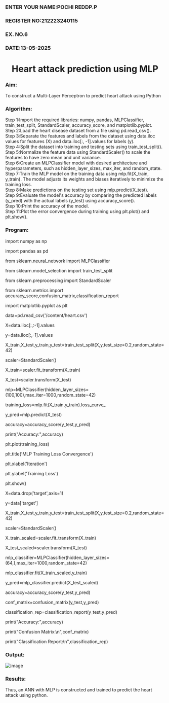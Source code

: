 <H3>ENTER YOUR NAME:POCHI REDDP.P</H3>
<H3>REGISTER NO:212223240115</H3>
<H3>EX. NO.6</H3>
<H3>DATE:13-05-2025</H3>
<H1 ALIGN =CENTER>Heart attack prediction using MLP</H1>
<H3>Aim:</H3>  To construct a  Multi-Layer Perceptron to predict heart attack using Python
<H3>Algorithm:</H3>
Step 1:Import the required libraries: numpy, pandas, MLPClassifier, train_test_split, StandardScaler, accuracy_score, and matplotlib.pyplot.<BR>
Step 2:Load the heart disease dataset from a file using pd.read_csv().<BR>
Step 3:Separate the features and labels from the dataset using data.iloc values for features (X) and data.iloc[:, -1].values for labels (y).<BR>
Step 4:Split the dataset into training and testing sets using train_test_split().<BR>
Step 5:Normalize the feature data using StandardScaler() to scale the features to have zero mean and unit variance.<BR>
Step 6:Create an MLPClassifier model with desired architecture and hyperparameters, such as hidden_layer_sizes, max_iter, and random_state.<BR>
Step 7:Train the MLP model on the training data using mlp.fit(X_train, y_train). The model adjusts its weights and biases iteratively to minimize the training loss.<BR>
Step 8:Make predictions on the testing set using mlp.predict(X_test).<BR>
Step 9:Evaluate the model's accuracy by comparing the predicted labels (y_pred) with the actual labels (y_test) using accuracy_score().<BR>
Step 10:Print the accuracy of the model.<BR>
Step 11:Plot the error convergence during training using plt.plot() and plt.show().<BR>
<H3>Program: </H3>
import numpy as np

import pandas as pd

from sklearn.neural_network import MLPClassifier

from sklearn.model_selection import train_test_split

from sklearn.preprocessing import StandardScaler

from sklearn.metrics import accuracy_score,confusion_matrix,classification_report

import matplotlib.pyplot as plt


data=pd.read_csv('/content/heart.csv')

X=data.iloc[:,:-1].values

y=data.iloc[:,-1].values


X_train,X_test,y_train,y_test=train_test_split(X,y,test_size=0.2,random_state=42)

scaler=StandardScaler()

X_train=scaler.fit_transform(X_train)

X_test=scaler.transform(X_test)


mlp=MLPClassifier(hidden_layer_sizes=(100,100),max_iter=1000,random_state=42)

training_loss=mlp.fit(X_train,y_train).loss_curve_

y_pred=mlp.predict(X_test)

accuracy=accuracy_score(y_test,y_pred)

print("Accuracy:",accuracy)

plt.plot(training_loss)

plt.title('MLP Training Loss Convergence')

plt.xlabel('Iteration')

plt.ylabel('Training Loss')

plt.show()

X=data.drop('target',axis=1)

y=data['target']

X_train,X_test,y_train,y_test=train_test_split(X,y,test_size=0.2,random_state=42)

scaler=StandardScaler()

X_train_scaled=scaler.fit_transform(X_train)

X_test_scaled=scaler.transform(X_test)

mlp_classifier=MLPClassifier(hidden_layer_sizes=(64,),max_iter=1000,random_state=42)

mlp_classifier.fit(X_train_scaled,y_train)

y_pred=mlp_classifier.predict(X_test_scaled)


accuracy=accuracy_score(y_test,y_pred)

conf_matrix=confusion_matrix(y_test,y_pred)

classification_rep=classification_report(y_test,y_pred)

print("Accuracy:",accuracy)

print("Confusion Matrix:\n",conf_matrix)

print("Classification Report:\n",classification_rep)



<H3>Output:</H3>

![image](https://github.com/user-attachments/assets/f98451d6-dcec-4827-ae4c-7cbe847ecca1)


<H3>Results:</H3>
Thus, an ANN with MLP is constructed and trained to predict the heart attack using python.
